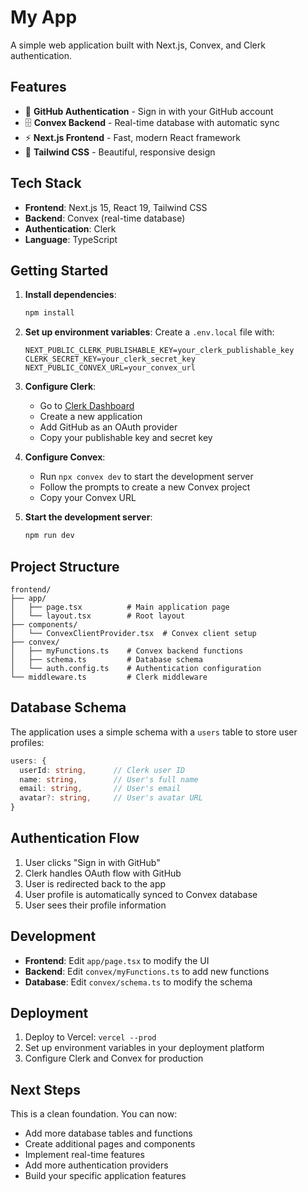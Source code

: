 # My App

A simple web application built with Next.js, Convex, and Clerk authentication.

## Features

- 🔐 **GitHub Authentication** - Sign in with your GitHub account
- 🗄️ **Convex Backend** - Real-time database with automatic sync
- ⚡ **Next.js Frontend** - Fast, modern React framework
- 🎨 **Tailwind CSS** - Beautiful, responsive design

## Tech Stack

- **Frontend**: Next.js 15, React 19, Tailwind CSS
- **Backend**: Convex (real-time database)
- **Authentication**: Clerk
- **Language**: TypeScript

## Getting Started

1. **Install dependencies**:
   ```bash
   npm install
   ```

2. **Set up environment variables**:
   Create a `.env.local` file with:
   ```
   NEXT_PUBLIC_CLERK_PUBLISHABLE_KEY=your_clerk_publishable_key
   CLERK_SECRET_KEY=your_clerk_secret_key
   NEXT_PUBLIC_CONVEX_URL=your_convex_url
   ```

3. **Configure Clerk**:
   - Go to [Clerk Dashboard](https://dashboard.clerk.com)
   - Create a new application
   - Add GitHub as an OAuth provider
   - Copy your publishable key and secret key

4. **Configure Convex**:
   - Run `npx convex dev` to start the development server
   - Follow the prompts to create a new Convex project
   - Copy your Convex URL

5. **Start the development server**:
   ```bash
   npm run dev
   ```

## Project Structure

```
frontend/
├── app/
│   ├── page.tsx          # Main application page
│   └── layout.tsx        # Root layout
├── components/
│   └── ConvexClientProvider.tsx  # Convex client setup
├── convex/
│   ├── myFunctions.ts    # Convex backend functions
│   ├── schema.ts         # Database schema
│   └── auth.config.ts    # Authentication configuration
└── middleware.ts         # Clerk middleware
```

## Database Schema

The application uses a simple schema with a `users` table to store user profiles:

```typescript
users: {
  userId: string,      // Clerk user ID
  name: string,        // User's full name
  email: string,       // User's email
  avatar?: string,     // User's avatar URL
}
```

## Authentication Flow

1. User clicks "Sign in with GitHub"
2. Clerk handles OAuth flow with GitHub
3. User is redirected back to the app
4. User profile is automatically synced to Convex database
5. User sees their profile information

## Development

- **Frontend**: Edit `app/page.tsx` to modify the UI
- **Backend**: Edit `convex/myFunctions.ts` to add new functions
- **Database**: Edit `convex/schema.ts` to modify the schema

## Deployment

1. Deploy to Vercel: `vercel --prod`
2. Set up environment variables in your deployment platform
3. Configure Clerk and Convex for production

## Next Steps

This is a clean foundation. You can now:
- Add more database tables and functions
- Create additional pages and components
- Implement real-time features
- Add more authentication providers
- Build your specific application features

